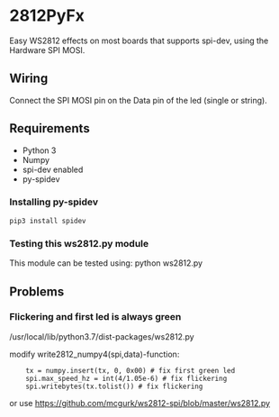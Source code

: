 # 2812PyFx
Easy WS2812 effects on most boards that supports spi-dev, using the Hardware SPI MOSI.

## Wiring
Connect the SPI MOSI pin on the Data pin of the led (single or string).

## Requirements
- Python 3
- Numpy
- spi-dev enabled
- py-spidev

### Installing py-spidev

```
pip3 install spidev
```

### Testing this ws2812.py module
This module can be tested using:
    python ws2812.py



## Problems

### Flickering and first led is always green
/usr/local/lib/python3.7/dist-packages/ws2812.py

modify write2812_numpy4(spi,data)-function:
```
    tx = numpy.insert(tx, 0, 0x00) # fix first green led
    spi.max_speed_hz = int(4/1.05e-6) # fix flickering
    spi.writebytes(tx.tolist()) # fix flickering
```
or use https://github.com/mcgurk/ws2812-spi/blob/master/ws2812.py

